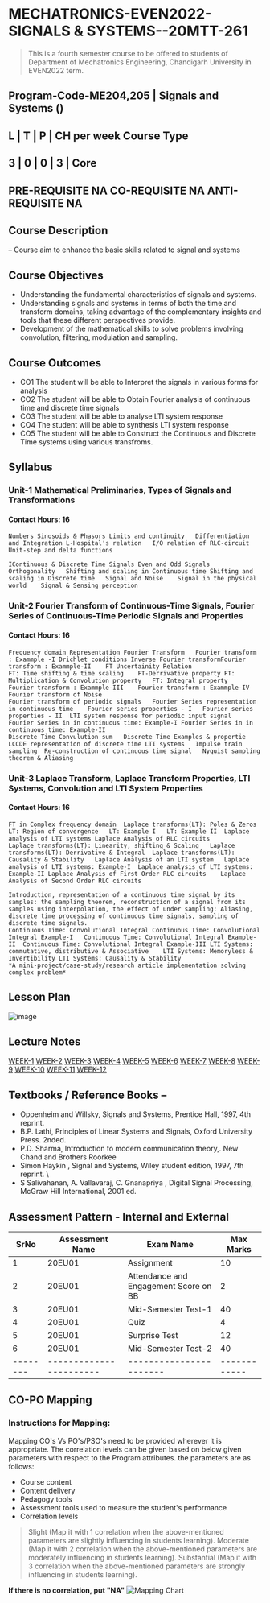 # MECHATRONICS-EVEN2022-SIGNALS & SYSTEMS--20MTT-261

> This is a fourth semester course to be offered to students of Department of Mechatronics Engineering, Chandigarh University in EVEN2022 term.

Program-Code-ME204,205 | Signals and Systems ()
------------------------------------
L	| T |	P |	CH per week	Course Type
------------------------------------
3 | 0 |	0 |	3 |	Core
--------------------------------------------
PRE-REQUISITE	NA
CO-REQUISITE	NA
ANTI-REQUISITE	NA
------------------------------------------

## Course Description 
– Course aim to enhance the basic skills related to signal and systems

## Course Objectives 
- Understanding the fundamental characteristics of signals and systems.  
- Understanding signals and systems in terms of both the time and transform domains, taking advantage of the complementary insights and tools that these different perspectives provide.
- Development of the mathematical skills to solve problems involving convolution, filtering, modulation and sampling.

## Course Outcomes

- CO1	The student will be able to Interpret the signals in various forms for analysis
- CO2	The student will be able to Obtain Fourier analysis of continuous time and discrete time signals
- CO3	The student will be able to analyse LTI system response
- CO4	The student will be able to synthesis LTI system response
- CO5	The student will be able to Construct the Continuous and Discrete Time systems using various transfroms.

## Syllabus

### Unit-1	Mathematical Preliminaries, Types of Signals and Transformations
	
#### Contact Hours: 16
	Numbers	Sinosoids & Phasors	Limits and continuity	Differentiation and Integration	L-Hospital's relation	I/O relation of RLC-circuit	Unit-step and delta functions

	IContinuous & Discrete Time Signals	Even and Odd Signals	Orthogonality	Shifting and scaling in Continuous time	Shifting and scaling in Discrete time	Signal and Noise	Signal in the physical world	Signal & Sensing perception

### Unit-2	Fourier Transform of Continuous-Time Signals, Fourier Series of Continuous-Time Periodic Signals and Properties

#### Contact Hours: 16
	Frequency domain Representation	Fourier Transform	Fourier transform : Exammple -I	Drichlet conditions	Inverse Fourier transformFourier transform : Exammple-II	FT Uncertainity Relation
	FT: Time shifting & time scaling	FT-Derrivative property	FT: Multiplication & Convolution property	FT: Integral property	Fourier transform : Exammple-III	Fourier transform : Exammple-IV	Fourier transform of Noise
	Fourier transform of periodic signals	Fourier Series representation in continuous time	Fourier series properties - I	Fourier series properties - II	LTI system response for periodic input signal	Fourier Series in in continuous time: Example-I	Fourier Series in in continuous time: Example-II
	Discrete Time Convulution sum	Discrete Time Examples & propertie	LCCDE representation of discrete time LTI systems	Impulse train sampling	Re-construction of continuous time signal	Nyquist sampling theorem & Aliasing
	
### Unit-3	Laplace Transform, Laplace Transform Properties, LTI Systems, Convolution and LTI System Properties
	
#### Contact Hours: 16
	FT in Complex frequency domain	Laplace transforms(LT): Poles & Zeros	LT: Region of convergence	LT: Example I	LT: Example II	Laplace analysis of LTI systems	Laplace Analysis of RLC circuits
	Laplace transforms(LT): Linearity, shifting & Scaling	Laplace transforms(LT): Derrivative & Integral	Laplace transforms(LT): Causality & Stability	Laplace Analysis of an LTI system 	Laplace analysis of LTI systems: Example-I	Laplace analysis of LTI systems: Example-II	Laplace Analysis of First Order RLC circuits	Laplace Analysis of Second Order RLC circuits

	Introduction, representation of a continuous time signal by its samples: the sampling theorem, reconstruction of a signal from its samples using interpolation, the effect of under sampling: Aliasing, discrete time processing of continuous time signals, sampling of discrete time signals.
	Continuous Time: Convolutional Integral	Continuous Time: Convolutional Integral Example-I	Continuous Time: Convolutional Integral Example-II	Continuous Time: Convolutional Integral Example-III	LTI Systems: commutative, distributive & Associative	LTI Systems: Memoryless & Invertibility	LTI Systems: Causality & Stability
	*A mini-project/case-study/research article implementation solving complex problem*



## Lesson Plan

![image](https://user-images.githubusercontent.com/61932746/148655901-365d1e3f-faa5-40f2-bc98-5597b709ece5.png)

## Lecture Notes 

[WEEK-1](https://drive.google.com/drive/folders/11so05e0moA1SI8sv7p6_7zBlapS6Bo7Z?usp=sharing)
[WEEK-2](https://drive.google.com/drive/folders/1M8YTk8SJiAz30d8hCXUyrbveD0o5ollu?usp=sharing)
[WEEK-3](https://drive.google.com/drive/folders/1JZYMNXx22_DDJ9k04Z1XMQzmMjVt0oSI?usp=sharing)
[WEEK-4](https://drive.google.com/drive/folders/1ahBbYXZoyWNE9KDQzejkXwkKCACh5kJR?usp=sharing)
[WEEK-5](https://drive.google.com/drive/folders/1UkUemf-QMc-_G9RoCwmh7E-_b_dIYJ06?usp=sharing)
[WEEK-6](https://drive.google.com/drive/folders/1qLOopUyZWLX8qFp2KMnbz9Suo-xFOJgZ?usp=sharing)
[WEEK-7](https://drive.google.com/drive/folders/1j0VIuwbX2K3k2U9ptz1V_RN2IM6SQRft?usp=sharing)
[WEEK-8](https://drive.google.com/drive/folders/1ElnfhyUvSAx8T9T1BUOj_6HaR8rUQo2T?usp=sharing)
[WEEK-9](https://drive.google.com/drive/folders/1D7BC6983ImPZX9drGgie5TlCZEwsyevQ?usp=sharing)
[WEEK-10](https://drive.google.com/drive/folders/1xPQzW7GW1MFmnpVbwvv5GGyqWa4qRDcl?usp=sharing)
[WEEK-11](https://drive.google.com/drive/folders/1i1eJ6M4q778Xx8IV878nuuz0Y88c-a5A?usp=sharing)
[WEEK-12](https://drive.google.com/drive/folders/1i1eJ6M4q778Xx8IV878nuuz0Y88c-a5A?usp=sharing)

## Textbooks / Reference Books – 

- Oppenheim and Willsky, Signals and Systems, Prentice Hall, 1997, 4th reprint.
- B.P. Lathi, Principles of Linear Systems and Signals, Oxford University Press. 2nded.
- P.D. Sharma, Introduction to modern communication theory,. New Chand and Brothers Roorkee
- Simon Haykin , Signal and Systems, Wiley student edition, 1997, 7th reprint. \
- S Salivahanan, A. Vallavaraj, C. Gnanapriya , Digital Signal Processing, McGraw Hill International, 2001 ed.

## Assessment Pattern - Internal and External

SrNo	|    Assessment Name	|   Exam Name	        |  Max Marks
--------|-----------------------|-----------------------|------------
1	|    20EU01	        |   Assignment  |  10
2	|    20EU01		|   Attendance and Engagement Score on BB      |  2
3	|    20EU01		|   Mid-Semester Test-1	| 40
4	|    20EU01		|  Quiz	| 4
5	|    20EU01		|  Surprise Test	| 12
6	|    20EU01		|  Mid-Semester Test-2	| 40
--------|-----------------------|-----------------------|------------

## CO-PO Mapping

### Instructions for Mapping:
Mapping CO's Vs PO's/PSO's need to be provided wherever it is appropriate. The correlation levels can be given based on below given parameters with respect to the Program attributes. the parameters are as follows:

- Course content
- Content delivery
- Pedagogy tools
- Assessment tools used to measure the student's performance
- Correlation levels

> Slight (Map it with 1 correlation when the above-mentioned parameters are slightly influencing in students learning).
> Moderate (Map it with 2 correlation when the above-mentioned parameters are moderately influencing in students learning).
> Substantial (Map it with 3 correlation when the above-mentioned parameters are strongly influencing in students learning).

**If there is no correlation, put "NA"**
![Mapping Chart](https://github.com/ChandigarhUniv/MECHATRONICS-EVEN2022-SIGNALS-SYSTEMS--20MTT-261-/blob/main/Gallery/co-po%20sas.PNG)
